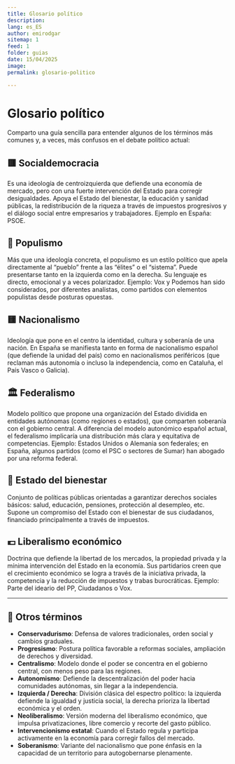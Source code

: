 ```yaml
---
title: Glosario político
description: 
lang: es_ES
author: emirodgar
sitemap: 1
feed: 1
folder: guias
date: 15/04/2025
image: 
permalink: glosario-politico

---
```



# Glosario político
Comparto una guía sencilla para entender algunos de los términos más comunes y, a veces, más confusos en el debate político actual:

## 🟥 Socialdemocracia
Es una ideología de centroizquierda que defiende una economía de mercado, pero con una fuerte intervención del Estado para corregir desigualdades. Apoya el Estado del bienestar, la educación y sanidad públicas, la redistribución de la riqueza a través de impuestos progresivos y el diálogo social entre empresarios y trabajadores.
Ejemplo en España: PSOE.

## 📢 Populismo
Más que una ideología concreta, el populismo es un estilo político que apela directamente al “pueblo” frente a las “élites” o el “sistema”. Puede presentarse tanto en la izquierda como en la derecha. Su lenguaje es directo, emocional y a veces polarizador.
Ejemplo: Vox y Podemos han sido considerados, por diferentes analistas, como partidos con elementos populistas desde posturas opuestas.

## 🟨 Nacionalismo
Ideología que pone en el centro la identidad, cultura y soberanía de una nación. En España se manifiesta tanto en forma de nacionalismo español (que defiende la unidad del país) como en nacionalismos periféricos (que reclaman más autonomía o incluso la independencia, como en Cataluña, el País Vasco o Galicia).

## 🏛️ Federalismo
Modelo político que propone una organización del Estado dividida en entidades autónomas (como regiones o estados), que comparten soberanía con el gobierno central. A diferencia del modelo autonómico español actual, el federalismo implicaría una distribución más clara y equitativa de competencias.
Ejemplo: Estados Unidos o Alemania son federales; en España, algunos partidos (como el PSC o sectores de Sumar) han abogado por una reforma federal.

## 🏥 Estado del bienestar
Conjunto de políticas públicas orientadas a garantizar derechos sociales básicos: salud, educación, pensiones, protección al desempleo, etc. Supone un compromiso del Estado con el bienestar de sus ciudadanos, financiado principalmente a través de impuestos.

## 💶 Liberalismo económico
Doctrina que defiende la libertad de los mercados, la propiedad privada y la mínima intervención del Estado en la economía. Sus partidarios creen que el crecimiento económico se logra a través de la iniciativa privada, la competencia y la reducción de impuestos y trabas burocráticas.
Ejemplo: Parte del ideario del PP, Ciudadanos o Vox.

---

## 🧩 Otros términos

- **Conservadurismo**: Defensa de valores tradicionales, orden social y cambios graduales.
- **Progresismo**: Postura política favorable a reformas sociales, ampliación de derechos y diversidad.
- **Centralismo**: Modelo donde el poder se concentra en el gobierno central, con menos peso para las regiones.
- **Autonomismo**: Defiende la descentralización del poder hacia comunidades autónomas, sin llegar a la independencia.
- **Izquierda / Derecha**: División clásica del espectro político: la izquierda defiende la igualdad y justicia social, la derecha prioriza la libertad económica y el orden.
- **Neoliberalismo**: Versión moderna del liberalismo económico, que impulsa privatizaciones, libre comercio y recorte del gasto público.
- **Intervencionismo estatal**: Cuando el Estado regula y participa activamente en la economía para corregir fallos del mercado.
- **Soberanismo**: Variante del nacionalismo que pone énfasis en la capacidad de un territorio para autogobernarse plenamente.

